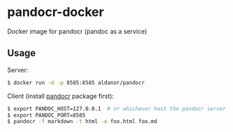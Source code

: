 pandocr-docker
==============

Docker image for pandocr (pandoc as a service)

Usage
-----

Server:

```sh
$ docker run -d -p 8585:8585 aldanor/pandocr
```

Client (install [pandocr](https://github.com/aldanor/pandocr) package first):

```sh
$ export PANDOC_HOST=127.0.0.1  # or whichever host the pandocr server runs on
$ export PANDOC_PORT=8585
$ pandocr -f markdown -t html -o foo.html foo.md
```
